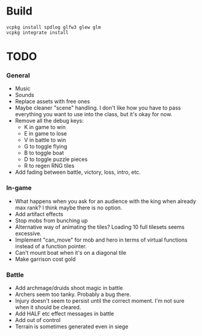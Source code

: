 # Build

`vcpkg install spdlog glfw3 glew glm`  
`vcpkg integrate install`

# TODO

### General

- Music
- Sounds
- Replace assets with free ones
- Maybe cleaner "scene" handling. I don't like how you have to pass everything you want to use
	into the class, but it's okay for now.
- Remove all the debug keys:
	- K in game to win
	- E in game to lose
	- V in battle to win
	- G to toggle flying
	- B to toggle boat
	- D to toggle puzzle pieces
	- R to regen RNG tiles
- Add fading between battle, victory, loss, intro, etc.

### In-game

- What happens when you ask for an audience with the king when already max rank? I think maybe there is no option.
- Add artifact effects
- Stop mobs from bunching up
- Alternative way of animating the tiles? Loading 10 full tilesets seems excessive.
- Implement "can_move" for mob and hero in terms of virtual functions instead of a function pointer.
- Can't mount boat when it's on a diagonal tile
- Make garrison cost gold

### Battle

- Add archmage/druids shoot magic in battle
- Archers seem too tanky. Probably a bug there.
- Injury doesn't seem to persist until the correct moment. I'm not sure when it should be cleared.
- Add HALF etc effect messages in battle
- Add out of control
- Terrain is sometimes generated even in siege
